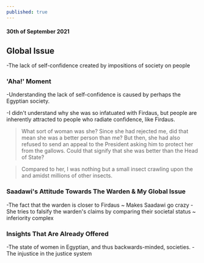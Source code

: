 ```yaml
---
published: true
---
```

#### 30th of September 2021

## Global Issue
-The lack of self-confidence created by impositions of society on people

### 'Aha!' Moment

-Understanding the lack of self-confidence is caused by perhaps the Egyptian society.

-I didn't understand why she was so infatuated with Firdaus, but people are inherently attracted to people who radiate confidence, like Firdaus.

> What sort of woman was she? Since she had rejected me, did that mean she was a better person than me? But then, she had also refused to send an appeal to the President asking him to protect her from the gallows. Could that signify that she was better than the Head of State?

> Compared to her, I was nothing but a small insect crawling upon the and amidst millions of other insects.

### Saadawi's Attitude Towards The Warden & My Global Issue

-The fact that the warden is closer to Firdaus ~ Makes Saadawi go crazy
-She tries to falsify the warden's claims by comparing their societal status ~ inferiority complex

### Insights That Are Already Offered

-The state of women in Egyptian, and thus backwards-minded, societies.
-The injustice in the justice system




